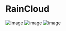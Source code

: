# RainCloud
![image](https://user-images.githubusercontent.com/66269103/193437772-69c657dc-85b9-4d17-8533-f941771ca0e1.png)
![image](https://user-images.githubusercontent.com/66269103/193438087-c4c47645-18c8-45f4-a7b7-0794d7c07398.png)
![image](https://user-images.githubusercontent.com/66269103/193438099-a2f3d188-3ea1-4a42-947f-69030128223f.png)
